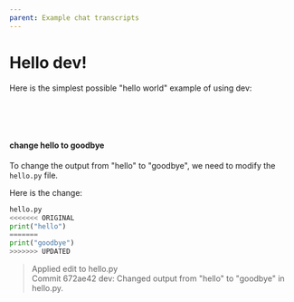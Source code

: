 ```yaml
---
parent: Example chat transcripts
---
```


# Hello dev!

Here is the simplest possible "hello world" example of using dev:

<br/>
<br/>
<br/>
<div class="chat-transcript" markdown="1">

#### change hello to goodbye

To change the output from "hello" to "goodbye", we need to modify the `hello.py` file.

Here is the change:

```python
hello.py
<<<<<<< ORIGINAL
print("hello")
=======
print("goodbye")
>>>>>>> UPDATED
```

> Applied edit to hello.py  
> Commit 672ae42 dev: Changed output from "hello" to "goodbye" in hello.py.

</div>
<br/>
<br/>
<br/>
